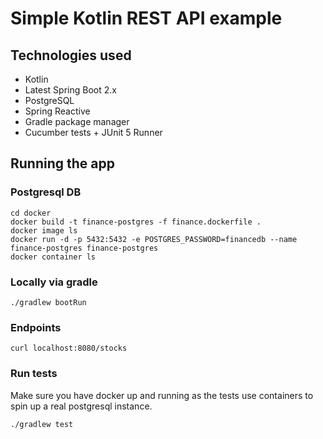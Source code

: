 # Simple Kotlin REST API example

## Technologies used

- Kotlin
- Latest Spring Boot 2.x
- PostgreSQL
- Spring Reactive
- Gradle package manager
- Cucumber tests + JUnit 5 Runner

## Running the app

### Postgresql DB

```
cd docker
docker build -t finance-postgres -f finance.dockerfile .
docker image ls
docker run -d -p 5432:5432 -e POSTGRES_PASSWORD=financedb --name finance-postgres finance-postgres
docker container ls
```

### Locally via gradle

```
./gradlew bootRun
```

### Endpoints

```
curl localhost:8080/stocks
```

### Run tests

Make sure you have docker up and running as the tests use containers to spin up a real postgresql instance.

```
./gradlew test
```